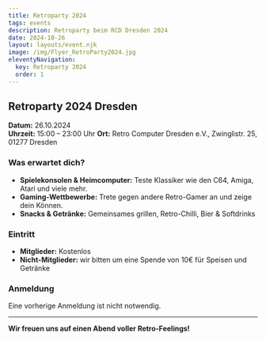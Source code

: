 ```yaml
---
title: Retroparty 2024
tags: events
description: Retroparty beim RCD Dresden 2024
date: 2024-10-26
layout: layouts/event.njk
image: /img/Flyer_RetroParty2024.jpg
eleventyNavigation:
  key: Retroparty 2024
  order: 1
---
```


## Retroparty 2024 Dresden

**Datum:** 26.10.2024  
**Uhrzeit:** 15:00 – 23:00 Uhr
**Ort:** Retro Computer Dresden e.V., Zwinglistr. 25, 01277 Dresden  

### Was erwartet dich?

- **Spielekonsolen & Heimcomputer:** Teste Klassiker wie den C64, Amiga, Atari und viele mehr.
- **Gaming-Wettbewerbe:** Trete gegen andere Retro-Gamer an und zeige dein Können.
- **Snacks & Getränke:** Gemeinsames grillen, Retro-Chilli, Bier & Softdrinks  

### Eintritt

- **Mitglieder:** Kostenlos  
- **Nicht-Mitglieder:** wir bitten um eine Spende von 10€ für Speisen und Getränke

### Anmeldung

Eine vorherige Anmeldung ist nicht notwendig.

---

**Wir freuen uns auf einen Abend voller Retro-Feelings!**